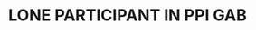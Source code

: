 ---
layout: post
title: 'LONE PARTICIPANT IN PPI GAB'
image: true
category: headlines
hl-title: 'LONE PARTICIPANT. '
hl-desc: 'Ma. Emilee D. Bantugan (second from right in green polo shirt), lone participant from the Bohol media representing the Bohol Sunday News in the Philippine Press Institute (PPI) sponsored Covering the Extractive Industries Seminar Workshop held at the Crown Regency Hotel in Cebu City, receiving her Certificate of Recognition. PPI is the national association of newspapers in the country since 1964.'
dated: Dec 10 - 16, 2017
archive:  true
---
